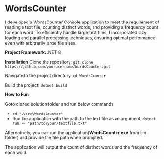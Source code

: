 # WordsCounter
I developed a WordsCounter Console application to meet the requirement of reading a text file, counting distinct words, and providing a frequency count for each word. 
To efficiently handle large text files, I incorporated lazy loading and parallel processing techniques, ensuring optimal performance even with arbitrarily large file sizes.

**Project Framework:** .NET 8

**Installation**
Clone the repository: 
`git clone https://github.com/yourusername/WordsCounter.git`

Navigate to the project directory:
`cd WordsCounter`

Build the project:
`dotnet build`

**How to Run**

Goto cloned solution folder and run below commands
  - `cd ".\src\WordsCounter"`
  - Run the application with the path to the text file as an argument:
      `dotnet run -- "path/to/your/textfile.txt"`

Alternatively, you can run the application(**WordsCounter.exe** from bin folder) and provide the file path when prompted.

The application will output the count of distinct words and the frequency of each word.


